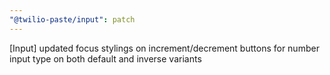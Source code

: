 ```yaml
---
"@twilio-paste/input": patch
---
```


[Input] updated focus stylings on increment/decrement buttons for number input type on both default and inverse variants
